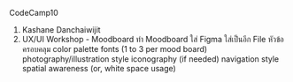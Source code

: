 CodeCamp10
1. Kashane Danchaiwijit
2. UX/UI Workshop - Moodboard 
ทำ Moodboard ใส่ Figma ใส่เป็นอีก File
หัวข้อครอบคลุม
color palette
fonts (1 to 3 per mood board)
photography/illustration style
iconography (if needed)
navigation style
spatial awareness (or, white space usage)




